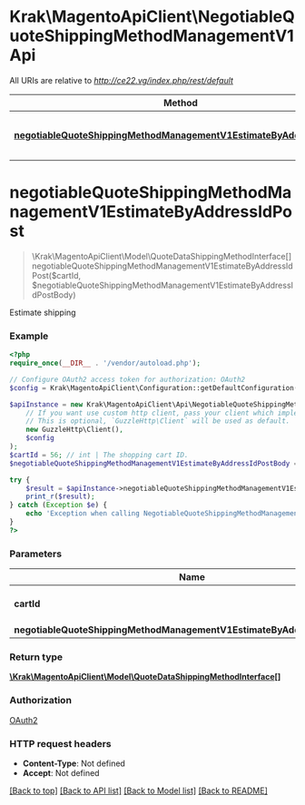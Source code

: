 # Krak\MagentoApiClient\NegotiableQuoteShippingMethodManagementV1Api

All URIs are relative to *http://ce22.vg/index.php/rest/default*

Method | HTTP request | Description
------------- | ------------- | -------------
[**negotiableQuoteShippingMethodManagementV1EstimateByAddressIdPost**](NegotiableQuoteShippingMethodManagementV1Api.md#negotiableQuoteShippingMethodManagementV1EstimateByAddressIdPost) | **POST** /V1/negotiable-carts/{cartId}/estimate-shipping-methods-by-address-id | 


# **negotiableQuoteShippingMethodManagementV1EstimateByAddressIdPost**
> \Krak\MagentoApiClient\Model\QuoteDataShippingMethodInterface[] negotiableQuoteShippingMethodManagementV1EstimateByAddressIdPost($cartId, $negotiableQuoteShippingMethodManagementV1EstimateByAddressIdPostBody)



Estimate shipping

### Example
```php
<?php
require_once(__DIR__ . '/vendor/autoload.php');

// Configure OAuth2 access token for authorization: OAuth2
$config = Krak\MagentoApiClient\Configuration::getDefaultConfiguration()->setAccessToken('YOUR_ACCESS_TOKEN');

$apiInstance = new Krak\MagentoApiClient\Api\NegotiableQuoteShippingMethodManagementV1Api(
    // If you want use custom http client, pass your client which implements `GuzzleHttp\ClientInterface`.
    // This is optional, `GuzzleHttp\Client` will be used as default.
    new GuzzleHttp\Client(),
    $config
);
$cartId = 56; // int | The shopping cart ID.
$negotiableQuoteShippingMethodManagementV1EstimateByAddressIdPostBody = new \Krak\MagentoApiClient\Model\NegotiableQuoteShippingMethodManagementV1EstimateByAddressIdPostBody(); // \Krak\MagentoApiClient\Model\NegotiableQuoteShippingMethodManagementV1EstimateByAddressIdPostBody | 

try {
    $result = $apiInstance->negotiableQuoteShippingMethodManagementV1EstimateByAddressIdPost($cartId, $negotiableQuoteShippingMethodManagementV1EstimateByAddressIdPostBody);
    print_r($result);
} catch (Exception $e) {
    echo 'Exception when calling NegotiableQuoteShippingMethodManagementV1Api->negotiableQuoteShippingMethodManagementV1EstimateByAddressIdPost: ', $e->getMessage(), PHP_EOL;
}
?>
```

### Parameters

Name | Type | Description  | Notes
------------- | ------------- | ------------- | -------------
 **cartId** | **int**| The shopping cart ID. |
 **negotiableQuoteShippingMethodManagementV1EstimateByAddressIdPostBody** | [**\Krak\MagentoApiClient\Model\NegotiableQuoteShippingMethodManagementV1EstimateByAddressIdPostBody**](../Model/NegotiableQuoteShippingMethodManagementV1EstimateByAddressIdPostBody.md)|  | [optional]

### Return type

[**\Krak\MagentoApiClient\Model\QuoteDataShippingMethodInterface[]**](../Model/QuoteDataShippingMethodInterface.md)

### Authorization

[OAuth2](../../README.md#OAuth2)

### HTTP request headers

 - **Content-Type**: Not defined
 - **Accept**: Not defined

[[Back to top]](#) [[Back to API list]](../../README.md#documentation-for-api-endpoints) [[Back to Model list]](../../README.md#documentation-for-models) [[Back to README]](../../README.md)


